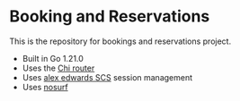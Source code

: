 # Booking and Reservations

This is the repository for bookings and reservations project.

- Built in Go 1.21.0
- Uses the [Chi router](github.com/go-chi/chi/v5)
- Uses [alex edwards SCS](github.com/alexedwards/scs/v2) session management
- Uses [nosurf](github.com/justinas/nosurf)